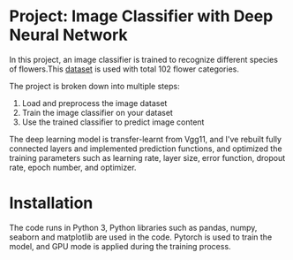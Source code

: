 # Project: Image Classifier with Deep Neural Network
In this project, an image classifier is trained to recognize different species of flowers.This [dataset](http://www.robots.ox.ac.uk/~vgg/data/flowers/102/index.html) is used with total 102 flower categories.

The project is broken down into multiple steps:

1. Load and preprocess the image dataset
2. Train the image classifier on your dataset
3. Use the trained classifier to predict image content

The deep learning model is transfer-learnt from Vgg11, and I've rebuilt fully connected layers and implemented prediction functions, and optimized the training parameters such as learning rate, layer size, error function, dropout rate, epoch number, and optimizer. 

# Installation
The code runs in Python 3, Python libraries such as pandas, numpy, seaborn and matplotlib are used in the code. Pytorch is used to train the model, and GPU mode is applied during the training process. 
